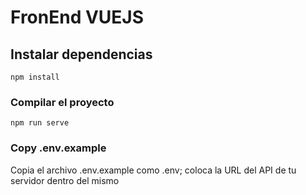 # FronEnd VUEJS

## Instalar dependencias
```
npm install
```

### Compilar el proyecto
```
npm run serve
```

### Copy .env.example
Copia el archivo .env.example como .env; coloca la URL del API de tu servidor dentro del mismo

